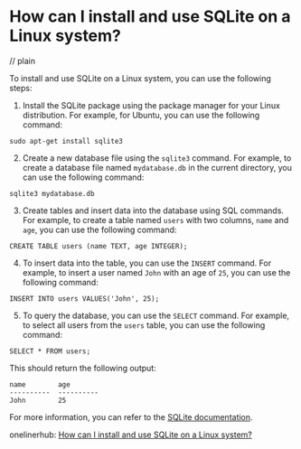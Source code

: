 # How can I install and use SQLite on a Linux system?
// plain

To install and use SQLite on a Linux system, you can use the following steps:

1. Install the SQLite package using the package manager for your Linux distribution. For example, for Ubuntu, you can use the following command:

```
sudo apt-get install sqlite3
```

2. Create a new database file using the `sqlite3` command. For example, to create a database file named `mydatabase.db` in the current directory, you can use the following command:

```
sqlite3 mydatabase.db
```

3. Create tables and insert data into the database using SQL commands. For example, to create a table named `users` with two columns, `name` and `age`, you can use the following command:

```
CREATE TABLE users (name TEXT, age INTEGER);
```

4. To insert data into the table, you can use the `INSERT` command. For example, to insert a user named `John` with an age of `25`, you can use the following command:

```
INSERT INTO users VALUES('John', 25);
```

5. To query the database, you can use the `SELECT` command. For example, to select all users from the `users` table, you can use the following command:

```
SELECT * FROM users;
```

This should return the following output:

```
name        age
----------  ----------
John        25
```

For more information, you can refer to the [SQLite documentation](https://www.sqlite.org/docs.html).

onelinerhub: [How can I install and use SQLite on a Linux system?](https://onelinerhub.com/sqlite/how-can-i-install-and-use-sqlite-on-a-linux-system)